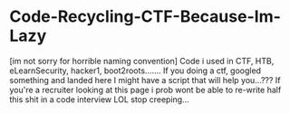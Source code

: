 # Code-Recycling-CTF-Because-Im-Lazy
[im not sorry for horrible naming convention] Code i used in CTF, HTB, eLearnSecurity, hacker1, boot2roots....... If you doing a ctf, googled something and landed here I might have a script that will help you...??? If you're a recruiter looking at this page i prob wont be able to re-write half this shit in a code interview LOL stop creeping...
